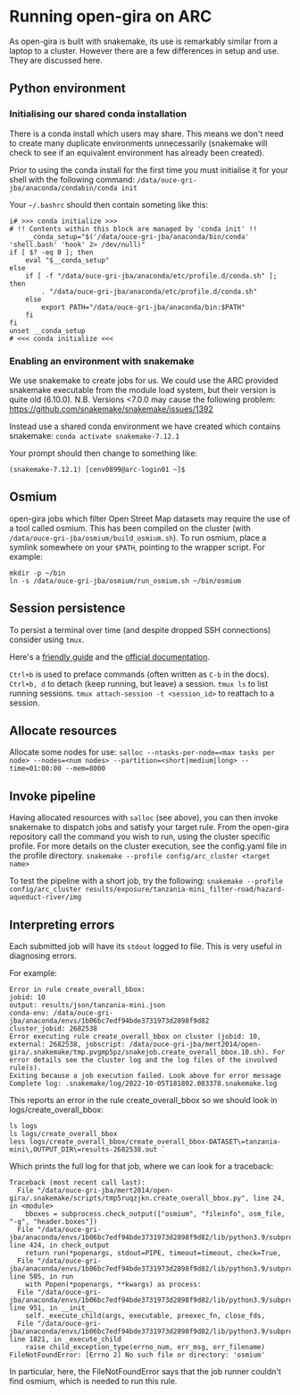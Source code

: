 # Running open-gira on ARC

As open-gira is built with snakemake, its use is remarkably similar from a
laptop to a cluster. However there are a few differences in setup and use. They
are discussed here.

## Python environment

### Initialising our shared conda installation

There is a conda install which users may share. This means we don't need to
create many duplicate environments unnecessarily (snakemake will check to see
if an equivalent environment has already been created).

Prior to using the conda install for the first time you must initialise it for
your shell with the following command:
`/data/ouce-gri-jba/anaconda/condabin/conda init`

Your `~/.bashrc` should then contain someting like this:
```
i# >>> conda initialize >>>
# !! Contents within this block are managed by 'conda init' !!
    __conda_setup="$('/data/ouce-gri-jba/anaconda/bin/conda' 'shell.bash' 'hook' 2> /dev/null)"
if [ $? -eq 0 ]; then
    eval "$__conda_setup"
else
    if [ -f "/data/ouce-gri-jba/anaconda/etc/profile.d/conda.sh" ]; then
        . "/data/ouce-gri-jba/anaconda/etc/profile.d/conda.sh"
    else
        export PATH="/data/ouce-gri-jba/anaconda/bin:$PATH"
    fi
fi
unset __conda_setup
# <<< conda initialize <<<
```

### Enabling an environment with snakemake

We use snakemake to create jobs for us. We could use the ARC provided snakemake
executable from the module load system, but their version is quite old
(6.10.0). N.B. Versions <7.0.0 may cause the following problem:
https://github.com/snakemake/snakemake/issues/1392

Instead use a shared conda environment we have created which contains
snakemake: `conda activate snakemake-7.12.1`

Your prompt should then change to something like:
```
(snakemake-7.12.1) [cenv0899@arc-login01 ~]$
```

## Osmium

open-gira jobs which filter Open Street Map datasets may require the use of a
tool called osmium. This has been compiled on the cluster (with
`/data/ouce-gri-jba/osmium/build_osmium.sh`). To run osmium, place a symlink
somewhere on your `$PATH`, pointing to the wrapper script. For example:
```
mkdir -p ~/bin
ln -s /data/ouce-gri-jba/osmium/run_osmium.sh ~/bin/osmium
```

## Session persistence

To persist a terminal over time (and despite dropped SSH connections) consider using `tmux`.

Here's a [friendly guide](https://www.hamvocke.com/blog/a-quick-and-easy-guide-to-tmux/) and the [official documentation](https://github.com/tmux/tmux/wiki/Getting-Started).

`Ctrl+b` is used to preface commands (often written as `C-b` in the docs).
`Ctrl+b, d` to detach (keep running, but leave) a session.
`tmux ls` to list running sessions.
`tmux attach-session -t <session_id>` to reattach to a session.

## Allocate resources

Allocate some nodes for use:
`salloc --ntasks-per-node=<max tasks per node> --nodes=<num nodes> --partition=<short|medium|long> --time=01:00:00 --mem=8000`

## Invoke pipeline

Having allocated resources with `salloc` (see above), you can then invoke
snakemake to dispatch jobs and satisfy your target rule. From the open-gira
repository call the command you wish to run, using the cluster specific
profile. For more details on the cluster execution, see the config.yaml file
in the profile directory.
`snakemake --profile config/arc_cluster <target name>`

To test the pipeline with a short job, try the following:
`snakemake --profile config/arc_cluster results/exposure/tanzania-mini_filter-road/hazard-aqueduct-river/img`

## Interpreting errors

Each submitted job will have its `stdout` logged to file. This is very useful
in diagnosing errors.

For example:

```
Error in rule create_overall_bbox:
jobid: 10
output: results/json/tanzania-mini.json
conda-env: /data/ouce-gri-jba/anaconda/envs/1b06bc7edf94bde3731973d2898f9d82
cluster_jobid: 2682538
Error executing rule create_overall_bbox on cluster (jobid: 10, external: 2682538, jobscript: /data/ouce-gri-jba/mert2014/open-gira/.snakemake/tmp.pvgmp5pz/snakejob.create_overall_bbox.10.sh). For error details see the cluster log and the log files of the involved rule(s).
Exiting because a job execution failed. Look above for error message
Complete log: .snakemake/log/2022-10-05T181802.083378.snakemake.log
```

This reports an error in the rule create_overall_bbox so we should look in
logs/create_overall_bbox:

```
ls logs
ls logs/create_overall_bbox
less logs/create_overall_bbox/create_overall_bbox-DATASET\=tanzania-mini\,OUTPUT_DIR\=results-2682538.out `
```

Which prints the full log for that job, where we can look for a traceback:

```
Traceback (most recent call last):
  File "/data/ouce-gri-jba/mert2014/open-gira/.snakemake/scripts/tmp5ruqzjkn.create_overall_bbox.py", line 24, in <module>
    bboxes = subprocess.check_output(["osmium", "fileinfo", osm_file, "-g", "header.boxes"])
  File "/data/ouce-gri-jba/anaconda/envs/1b06bc7edf94bde3731973d2898f9d82/lib/python3.9/subprocess.py", line 424, in check_output
    return run(*popenargs, stdout=PIPE, timeout=timeout, check=True,
  File "/data/ouce-gri-jba/anaconda/envs/1b06bc7edf94bde3731973d2898f9d82/lib/python3.9/subprocess.py", line 505, in run
    with Popen(*popenargs, **kwargs) as process:
  File "/data/ouce-gri-jba/anaconda/envs/1b06bc7edf94bde3731973d2898f9d82/lib/python3.9/subprocess.py", line 951, in __init__
    self._execute_child(args, executable, preexec_fn, close_fds,
  File "/data/ouce-gri-jba/anaconda/envs/1b06bc7edf94bde3731973d2898f9d82/lib/python3.9/subprocess.py", line 1821, in _execute_child
    raise child_exception_type(errno_num, err_msg, err_filename)
FileNotFoundError: [Errno 2] No such file or directory: 'osmium'
```

In particular, here, the FileNotFoundError says that the job runner couldn't find osmium, which is needed to run this rule.
